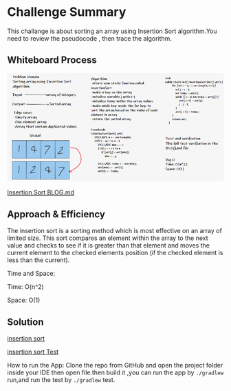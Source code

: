 # Challenge Summary
<!-- Description of the challenge -->
This challange is about sorting an array using Insertion Sort algorithm.You need to review the pseudocode , then trace the algorithm.

## Whiteboard Process
<!-- Embedded whiteboard image -->
![Insertion Sort](img/codeChallenge26.png)

[Insertion Sort BLOG.md](BLOG.md)

## Approach & Efficiency
<!-- What approach did you take? Why? What is the Big O space/time for this approach? -->

The insertion sort is a sorting method which is most effective on an array of limited size. This sort compares an element within the array to the next value and checks to see if it is greater than that element and moves the current element to the checked elements position (if the checked element is less than the current).

Time and Space:

Time: O(n^2)

Space: O(1)

## Solution
<!-- Show how to run your code, and examples of it in action -->
[insertion sort](app/src/main/java/sorting/App.java)

[insertion sort Test](app/src/test/java/sorting/AppTest.java)

How to run the App:
Clone the repo from GitHub and open the project folder inside your IDE then open file.then build it ,you can run the app by `./gradlew` run,and run the test by `./gradlew` test.
